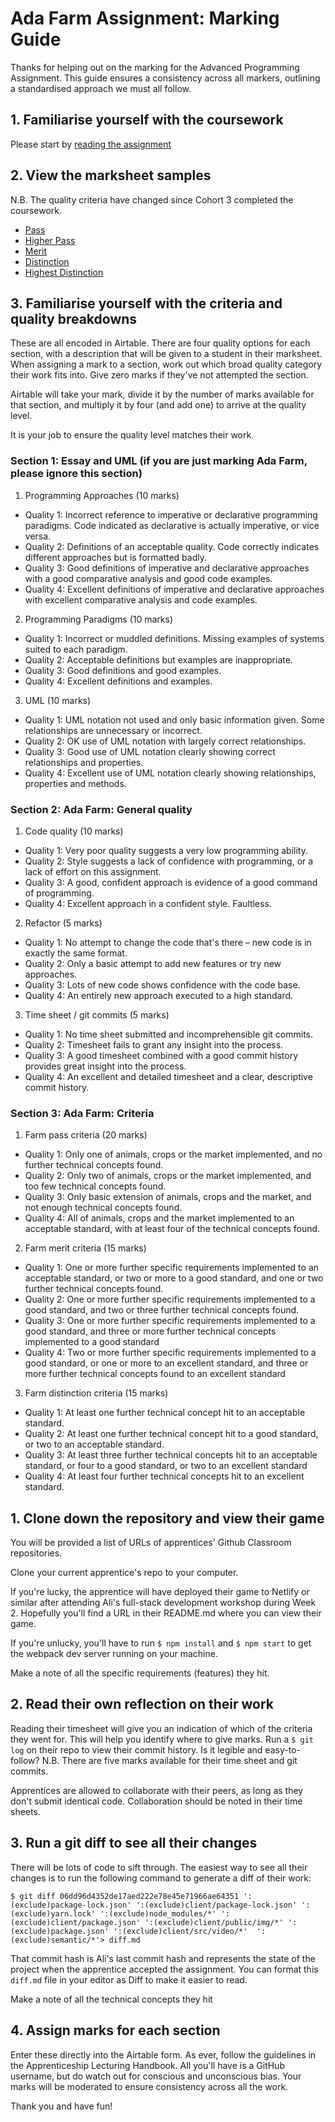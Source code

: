 # Ada Farm Assignment: Marking Guide

Thanks for helping out on the marking for the Advanced Programming Assignment. This guide ensures a consistency across all markers, outlining a standardised approach we must all follow.

## 1. Familiarise yourself with the coursework

Please start by [reading the assignment](SD4AdvancedProgrammingAssignment.docx) 

## 2. View the marksheet samples

N.B. The quality criteria have changed since Cohort 3 completed the coursework.

* [Pass](marksheet-samples/pass.pdf)
* [Higher Pass](marksheet-samples/pass-higher.pdf)
* [Merit](marksheet-samples/merit.pdf)
* [Distinction](marksheet-samples/distinction.pdf)
* [Highest Distinction](marksheet-samples/distinction-highest.pdf)

## 3. Familiarise yourself with the criteria and quality breakdowns

These are all encoded in Airtable. There are four quality options for each section, with a description that will be given to a student in their marksheet. When assigning a mark to a section, work out which broad quality category their work fits into. Give zero marks if they've not attempted the section.

Airtable will take your mark, divide it by the number of marks available for that section, and multiply it by four (and add one) to arrive at the quality level.

It is your job to ensure the quality level matches their work.

### Section 1: Essay and UML (if you are just marking Ada Farm, please ignore this section)

1. Programming Approaches (10 marks)

* Quality 1: Incorrect reference to imperative or declarative programming paradigms. Code indicated as declarative is actually imperative, or vice versa.
* Quality 2: Definitions of an acceptable quality. Code correctly indicates different approaches but is formatted badly.
* Quality 3: Good definitions of imperative and declarative approaches with a good comparative analysis and good code examples.
* Quality 4: Excellent definitions of imperative and declarative approaches with excellent comparative analysis and code examples.

2. Programming Paradigms (10 marks)

* Quality 1: Incorrect or muddled definitions. Missing examples of systems suited to each paradigm.
* Quality 2: Acceptable definitions but examples are inappropriate.
* Quality 3: Good definitions and good examples.
* Quality 4: Excellent definitions and examples.

3. UML (10 marks)

* Quality 1: UML notation not used and only basic information given. Some relationships are unnecessary or incorrect.
* Quality 2: OK use of UML notation with largely correct relationships. 
* Quality 3: Good use of UML notation clearly showing correct relationships and properties. 
* Quality 4: Excellent use of UML notation clearly showing relationships, properties and methods.


### Section 2: Ada Farm: General quality

1. Code quality (10 marks)

* Quality 1: Very poor quality suggests a very low programming ability.
* Quality 2: Style suggests a lack of confidence with programming, or a lack of effort on this assignment.
* Quality 3: A good, confident approach is evidence of a good command of programming.
* Quality 4: Excellent approach in a confident style. Faultless.

2. Refactor (5 marks)

* Quality 1: No attempt to change the code that's there – new code is in exactly the same format.
* Quality 2: Only a basic attempt to add new features or try new approaches.
* Quality 3: Lots of new code shows confidence with the code base.  
* Quality 4: An entirely new approach executed to a high standard.

3. Time sheet / git commits (5 marks)

* Quality 1: No time sheet submitted and incomprehensible git commits.
* Quality 2: Timesheet fails to grant any insight into the process.
* Quality 3: A good timesheet combined with a good commit history provides great insight into the process.
* Quality 4: An excellent and detailed timesheet and a clear, descriptive commit history.

### Section 3: Ada Farm: Criteria

1. Farm pass criteria (20 marks)

* Quality 1: Only one of animals, crops or the market implemented, and no further technical concepts found. 
* Quality 2: Only two of animals, crops or the market implemented, and too few technical concepts found.
* Quality 3: Only basic extension of animals, crops and the market, and not enough technical concepts found.
* Quality 4: All of animals, crops and the market implemented to an acceptable standard, with at least four of the technical concepts found.

2. Farm merit criteria (15 marks)

* Quality 1: One or more further specific requirements implemented to an acceptable standard, or two or more to a good standard, and one or two further technical concepts found.
* Quality 2: One or more further specific requirements implemented to a good standard, and two or three further technical concepts found.
* Quality 3: One or more further specific requirements implemented to a good standard, and three or more further technical concepts implemented to a good standard
* Quality 4: Two or more further specific requirements implemented to a good standard, or one or more to an excellent standard, and three or more further technical concepts found to an excellent standard

3. Farm distinction criteria (15 marks) 

* Quality 1: At least one further technical concept hit to an acceptable standard.
* Quality 2: At least one further technical concept hit to a good standard, or two to an acceptable standard.
* Quality 3: At least three further technical concepts hit to an acceptable standard, or four to a good standard, or two to an excellent standard
* Quality 4: At least four further technical concepts hit to an excellent standard.

## 1. Clone down the repository and view their game

You will be provided a list of URLs of apprentices' Github Classroom repositories.

Clone your current apprentice's repo to your computer.

If you're lucky, the apprentice will have deployed their game to Netlify or similar after attending Ali's full-stack development workshop during Week 2. Hopefully you'll find a URL in their README.md where you can view their game.

If you're unlucky, you'll have to run `$ npm install` and `$ npm start` to get the webpack dev server running on your machine.

Make a note of all the specific requirements (features) they hit.

## 2. Read their own reflection on their work

Reading their timesheet will give you an indication of which of the criteria they went for. This will help you identify where to give marks. Run a `$ git log` on their repo to view their commit history. Is it legible and easy-to-follow? N.B. There are five marks available for their time sheet and git commits. 

Apprentices are allowed to collaborate with their peers, as long as they don't submit identical code. Collaboration should be noted in their time sheets. 

## 3. Run a git diff to see all their changes

There will be lots of code to sift through. The easiest way to see all their changes is to run the following command to generate a diff of their work:

```
$ git diff 06dd96d4352de17aed222e78e45e71966ae64351 ':(exclude)package-lock.json' ':(exclude)client/package-lock.json' ':(exclude)yarn.lock' ':(exclude)node_modules/*' ':(exclude)client/package.json' ':(exclude)client/public/img/*' ':(exclude)package.json' ':(exclude)client/src/video/*'  ':(exclude)semantic/*'> diff.md
```

That commit hash is Ali's last commit hash and represents the state of the project when the apprentice accepted the assignment. You can format this `diff.md` file in your editor as Diff to make it easier to read.

Make a note of all the technical concepts they hit

## 4. Assign marks for each section

Enter these directly into the Airtable form. As ever, follow the guidelines in the Apprenticeship Lecturing Handbook. All you'll have is a GitHub username, but do watch out for conscious and unconscious bias. Your marks will be moderated to ensure consistency across all the work.

Thank you and have fun!




